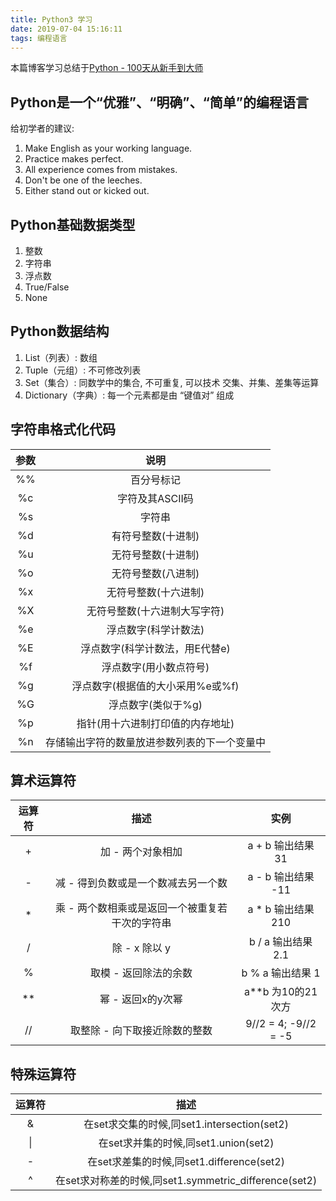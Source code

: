```yaml
---
title: Python3 学习
date: 2019-07-04 15:16:11
tags: 编程语言
---
```


本篇博客学习总结于[Python - 100天从新手到大师](https://github.com/jackfrued/Python-100-Days)

## Python是一个“优雅”、“明确”、“简单”的编程语言

给初学者的建议:

1. Make English as your working language.
2. Practice makes perfect.
3. All experience comes from mistakes.
4. Don't be one of the leeches.
5. Either stand out or kicked out.

## Python基础数据类型

1. 整数
2. 字符串
3. 浮点数
4. True/False
5. None

## Python数据结构

1. List（列表）: 数组
2. Tuple（元组）: 不可修改列表
3. Set（集合）: 同数学中的集合, 不可重复, 可以技术 交集、并集、差集等运算
4. Dictionary（字典）: 每一个元素都是由 “键值对” 组成

## 字符串格式化代码

参数|说明
:----:|:----------------------------:
%%|百分号标记
%c|字符及其ASCII码
%s|字符串
%d|有符号整数(十进制)
%u|无符号整数(十进制)
%o|无符号整数(八进制)
%x|无符号整数(十六进制)
%X|无符号整数(十六进制大写字符)
%e|浮点数字(科学计数法)
%E|浮点数字(科学计数法，用E代替e)
%f|浮点数字(用小数点符号)
%g|浮点数字(根据值的大小采用%e或%f)
%G|浮点数字(类似于%g)
%p|指针(用十六进制打印值的内存地址)
%n|存储输出字符的数量放进参数列表的下一个变量中

## 算术运算符

运算符|描述|实例
:------:|:--------------------:|:----------:
+|加 - 两个对象相加|a + b 输出结果 31
-|减 - 得到负数或是一个数减去另一个数|a - b 输出结果 -11
*|乘 - 两个数相乘或是返回一个被重复若干次的字符串|a * b 输出结果 210
/|除 - x 除以 y|b / a 输出结果 2.1
%|取模 - 返回除法的余数|b % a 输出结果 1
**|幂 - 返回x的y次幂|a**b 为10的21次方
//|取整除 - 向下取接近除数的整数|9//2 = 4; -9//2 = -5

## 特殊运算符

运算符|描述
:-----:|:--------------------:
&|在set求交集的时候,同set1.intersection(set2)
\||在set求并集的时候,同set1.union(set2)
-|在set求差集的时候,同set1.difference(set2)
^|在set求对称差的时候,同set1.symmetric_difference(set2)
